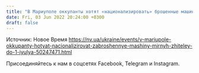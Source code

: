 ```yaml
---
title: "В Мариуполе оккупанты хотят «национализировать» брошенные машины мирных жителей до 1 июля — советник мэра"
date: Fri, 03 Jun 2022 20:24:00 +0300
draft: false
---
```

Источник: Новое Время https://nv.ua/ukraine/events/v-mariupole-okkupanty-hotyat-nacionalizirovat-zabroshennye-mashiny-mirnyh-zhiteley-do-1-iyulya-50247471.html


Присоединяйтесь к нам в соцсетях Facebook, Telegram и Instagram.
